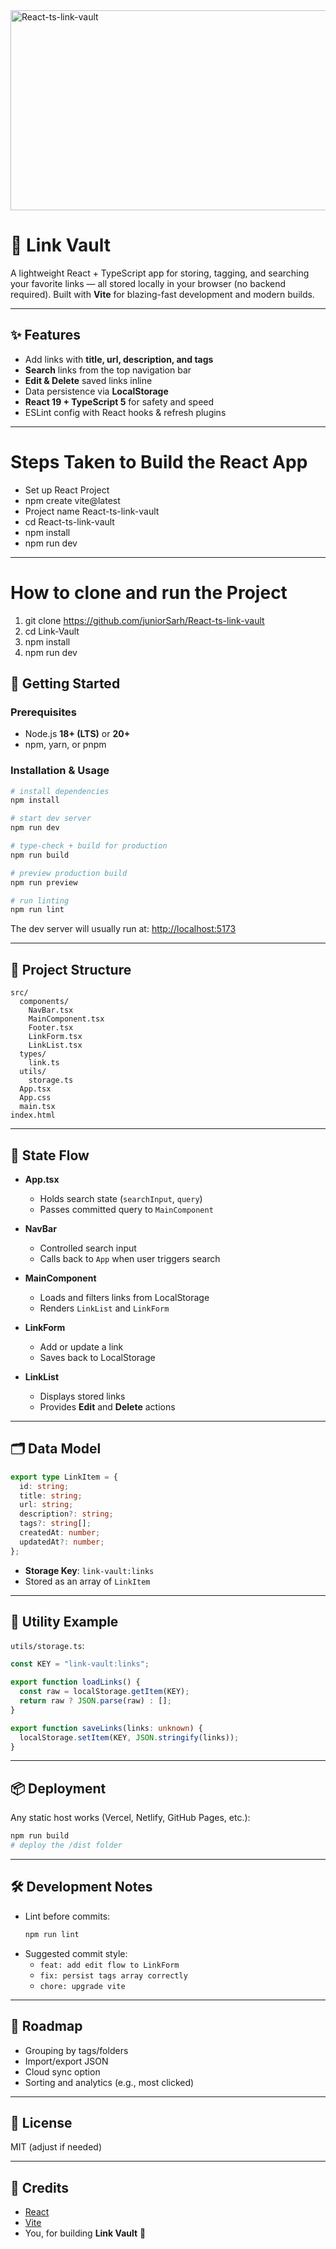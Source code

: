 <img src="https://socialify.git.ci/juniorSarh/React-ts-link-vault/image?language=1&owner=1&name=1&stargazers=1&theme=Light" alt="React-ts-link-vault" width="640" height="320" />

# 🔗 Link Vault

A lightweight React + TypeScript app for storing, tagging, and searching your favorite links — all stored locally in your browser (no backend required). Built with **Vite** for blazing-fast development and modern builds.

---

## ✨ Features

- Add links with **title, url, description, and tags**
- **Search** links from the top navigation bar
- **Edit & Delete** saved links inline
- Data persistence via **LocalStorage**
- **React 19 + TypeScript 5** for safety and speed
- ESLint config with React hooks & refresh plugins

---
# Steps Taken to Build the React App
* Set up React Project
* npm create vite@latest
* Project name React-ts-link-vault
* cd React-ts-link-vault
* npm install
* npm run dev
---
# How to clone and run the Project
1. git clone https://github.com/juniorSarh/React-ts-link-vault
2. cd Link-Vault
3. npm install
4. npm run dev


## 🚀 Getting Started

### Prerequisites
- Node.js **18+ (LTS)** or **20+**
- npm, yarn, or pnpm

### Installation & Usage

```bash
# install dependencies
npm install

# start dev server
npm run dev

# type-check + build for production
npm run build

# preview production build
npm run preview

# run linting
npm run lint
```

The dev server will usually run at: [http://localhost:5173](http://localhost:5173)

---

## 🧱 Project Structure

```plaintext
src/
  components/
    NavBar.tsx
    MainComponent.tsx
    Footer.tsx
    LinkForm.tsx
    LinkList.tsx
  types/
    link.ts
  utils/
    storage.ts
  App.tsx
  App.css
  main.tsx
index.html
```

---

## 🧠 State Flow

- **App.tsx**  
  - Holds search state (`searchInput`, `query`)  
  - Passes committed query to `MainComponent`

- **NavBar**  
  - Controlled search input  
  - Calls back to `App` when user triggers search

- **MainComponent**  
  - Loads and filters links from LocalStorage  
  - Renders `LinkList` and `LinkForm`

- **LinkForm**  
  - Add or update a link  
  - Saves back to LocalStorage

- **LinkList**  
  - Displays stored links  
  - Provides **Edit** and **Delete** actions

---

## 🗂️ Data Model

```ts
export type LinkItem = {
  id: string;
  title: string;
  url: string;
  description?: string;
  tags?: string[];
  createdAt: number;
  updatedAt?: number;
};
```

- **Storage Key**: `link-vault:links`  
- Stored as an array of `LinkItem`

---

## 🧰 Utility Example

`utils/storage.ts`:

```ts
const KEY = "link-vault:links";

export function loadLinks() {
  const raw = localStorage.getItem(KEY);
  return raw ? JSON.parse(raw) : [];
}

export function saveLinks(links: unknown) {
  localStorage.setItem(KEY, JSON.stringify(links));
}
```

---

## 📦 Deployment

Any static host works (Vercel, Netlify, GitHub Pages, etc.):  

```bash
npm run build
# deploy the /dist folder
```

---

## 🛠️ Development Notes

- Lint before commits:  
  ```bash
  npm run lint
  ```
- Suggested commit style:  
  - `feat: add edit flow to LinkForm`  
  - `fix: persist tags array correctly`  
  - `chore: upgrade vite`

---

## 🔮 Roadmap

- Grouping by tags/folders  
- Import/export JSON  
- Cloud sync option  
- Sorting and analytics (e.g., most clicked)

---

## 📄 License

MIT (adjust if needed)

---

## 🙌 Credits

- [React](https://react.dev/)  
- [Vite](https://vitejs.dev/)  
- You, for building **Link Vault** 🔗

